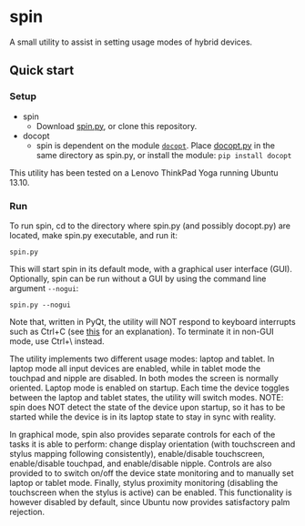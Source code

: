 # spin

A small utility to assist in setting usage modes of hybrid devices.

## Quick start

### Setup

- spin
    - Download [spin.py](https://raw.github.com/danielwe/spin/master/spin.py),
      or clone this repository.
- docopt
    - spin is dependent on the module [```docopt```](http://docopt.org/).
      Place [docopt.py](https://raw.github.com/danielwe/spin/master/docopt.py)
      in the same directory as spin.py, or install the module: ```pip install
      docopt```

This utility has been tested on a Lenovo ThinkPad Yoga running Ubuntu 13.10.

### Run

To run spin, cd to the directory where spin.py (and possibly docopt.py) are
located, make spin.py executable, and run it:

    spin.py

This will start spin in its default mode, with a graphical user interface
(GUI). Optionally, spin can be run without a GUI by using the command line
argument ```--nogui```:

    spin.py --nogui

Note that, written in PyQt, the utility will NOT respond to keyboard interrupts
such as Ctrl+C (see
[this](http://www.mail-archive.com/pyqt@riverbankcomputing.com/msg13757.html)
for an explanation). To terminate it in non-GUI mode, use Ctrl+\ instead.

The utility implements two different usage modes: laptop and tablet. In laptop
mode all input devices are enabled, while in tablet mode the touchpad and
nipple are disabled. In both modes the screen is normally oriented. Laptop mode
is enabled on startup. Each time the device toggles between the laptop and
tablet states, the utility will switch modes. NOTE: spin does NOT detect the
state of the device upon startup, so it has to be started while the device is
in its laptop state to stay in sync with reality.

In graphical mode, spin also provides separate controls for each of the tasks
it is able to perform: change display orientation (with touchscreen and stylus
mapping following consistently), enable/disable touchscreen, enable/disable
touchpad, and enable/disable nipple. Controls are also provided to to switch
on/off the device state monitoring and to manually set laptop or tablet mode.
Finally, stylus proximity monitoring (disabling the touchscreen when the stylus
is active) can be enabled. This functionality is however disabled by default,
since Ubuntu now provides satisfactory palm rejection.
